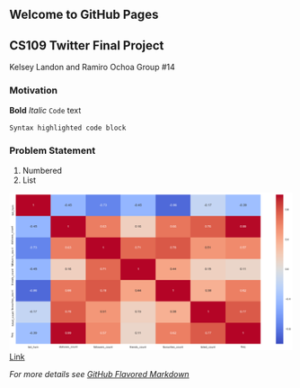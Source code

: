## Welcome to GitHub Pages

## CS109 Twitter Final Project
Kelsey Landon and Ramiro Ochoa
Group #14


### Motivation
**Bold**
_Italic_ 
`Code` text
```markdown
Syntax highlighted code block

```


### Problem Statement
1. Numbered
2. List



![Image](images/heatmap.png)
[Link](images/heatmap.png)

_For more details see [GitHub Flavored Markdown](https://guides.github.com/features/mastering-markdown/)_
